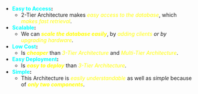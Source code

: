 - **<span style="color:#00ffff">Easy to Access</span>:**
	- 2-Tier Architecture makes *<span style="color:#fffd01">easy access to the database</span>*, which *<span style="color:#fffd01">makes fast retrieval</span>*.
- **<span style="color:#00ffff">Scalable</span>:**
	- We can ***<span style="color:#fffd01">scale the database easily</span>***, by *<span style="color:#fffd01">adding clients</span> or by <span style="color:#fffd01">upgrading hardware</span>.*
- **<span style="color:#00ffff">Low Cost</span>:**
	- Is ***<span style="color:#fffd01">cheaper</span>*** than *<span style="color:#fffd01">3-Tier Architecture</span>* and *<span style="color:#fffd01">Multi-Tier Architecture</span>*.
- **<span style="color:#00ffff">Easy Deployment</span>:**
	- Is ***<span style="color:#fffd01">easy to deploy</span>*** than *<span style="color:#fffd01">3-Tier Architecture</span>.*
- **<span style="color:#00ffff">Simple</span>:**
	- This Architecture is *<span style="color:#fffd01">easily understandable</span>* as well as *simple* because of ***<span style="color:#fffd01">only two components</span>***.